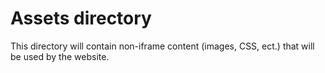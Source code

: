# Assets directory

This directory will contain non-iframe content (images, CSS, ect.) that will be used by the website.  
